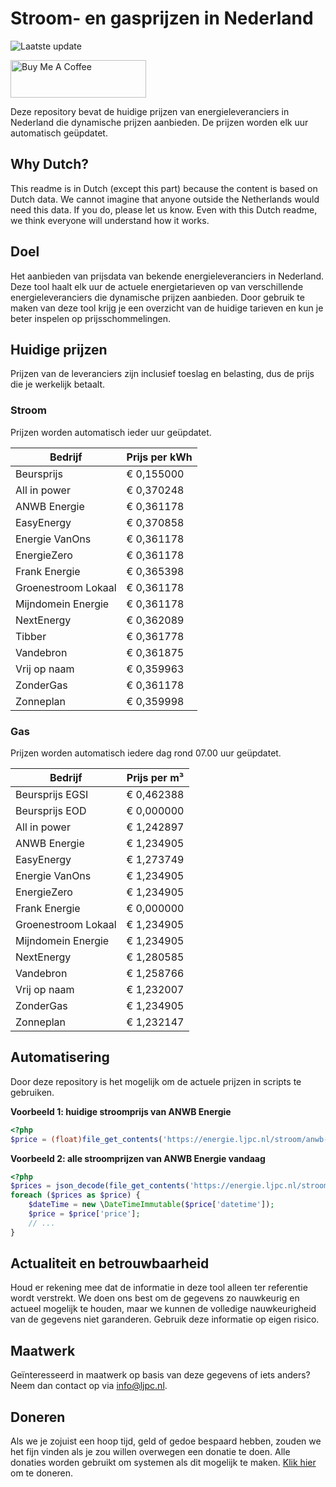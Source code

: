# Stroom- en gasprijzen in Nederland

![Laatste update](https://img.shields.io/badge/laatste%20update-2023--10--19%2019%3A00%20CET-brightgreen)

<a href="https://www.buymeacoffee.com/Lars-" target="_blank"><img src="https://cdn.buymeacoffee.com/buttons/v2/default-orange.png" alt="Buy Me A Coffee" height="60" style="height: 60px !important;width: 217px !important;" ></a>

Deze repository bevat de huidige prijzen van energieleveranciers in Nederland die dynamische prijzen aanbieden. De prijzen worden elk uur automatisch geüpdatet.

## Why Dutch?

This readme is in Dutch (except this part) because the content is based on Dutch data. We cannot imagine that anyone outside the Netherlands would need this data. If you do, please let us know. Even with this Dutch readme, we think
everyone will understand how it works.

## Doel

Het aanbieden van prijsdata van bekende energieleveranciers in Nederland. Deze tool haalt elk uur de actuele energietarieven op van verschillende energieleveranciers die dynamische prijzen aanbieden. Door gebruik te maken van deze tool
krijg je een overzicht van de huidige tarieven en kun je beter inspelen op prijsschommelingen.

## Huidige prijzen

Prijzen van de leveranciers zijn inclusief toeslag en belasting, dus de prijs die je werkelijk betaalt.

### Stroom

Prijzen worden automatisch ieder uur geüpdatet.

 Bedrijf | Prijs per kWh 
---------|---------------
Beursprijs | € 0,155000
All in power | € 0,370248
ANWB Energie | € 0,361178
EasyEnergy | € 0,370858
Energie VanOns | € 0,361178
EnergieZero | € 0,361178
Frank Energie | € 0,365398
Groenestroom Lokaal | € 0,361178
Mijndomein Energie | € 0,361178
NextEnergy | € 0,362089
Tibber | € 0,361778
Vandebron | € 0,361875
Vrij op naam | € 0,359963
ZonderGas | € 0,361178
Zonneplan | € 0,359998


### Gas

Prijzen worden automatisch iedere dag rond 07.00 uur geüpdatet.

 Bedrijf | Prijs per m³ 
---------|--------------
Beursprijs EGSI | € 0,462388
Beursprijs EOD | € 0,000000
All in power | € 1,242897
ANWB Energie | € 1,234905
EasyEnergy | € 1,273749
Energie VanOns | € 1,234905
EnergieZero | € 1,234905
Frank Energie | € 0,000000
Groenestroom Lokaal | € 1,234905
Mijndomein Energie | € 1,234905
NextEnergy | € 1,280585
Vandebron | € 1,258766
Vrij op naam | € 1,232007
ZonderGas | € 1,234905
Zonneplan | € 1,232147


## Automatisering

Door deze repository is het mogelijk om de actuele prijzen in scripts te gebruiken.

**Voorbeeld 1: huidige stroomprijs van ANWB Energie**

```php
<?php
$price = (float)file_get_contents('https://energie.ljpc.nl/stroom/anwb-energie-nu.txt');

```

**Voorbeeld 2: alle stroomprijzen van ANWB Energie vandaag**

```php
<?php
$prices = json_decode(file_get_contents('https://energie.ljpc.nl/stroom/all-in-power-vandaag.json'),true);
foreach ($prices as $price) {
    $dateTime = new \DateTimeImmutable($price['datetime']);
    $price = $price['price'];
    // ...
}
```

## Actualiteit en betrouwbaarheid

Houd er rekening mee dat de informatie in deze tool alleen ter referentie wordt verstrekt. We doen ons best om de gegevens zo nauwkeurig en actueel mogelijk te houden, maar we kunnen de volledige nauwkeurigheid van de gegevens niet
garanderen. Gebruik deze informatie op eigen risico.

## Maatwerk

Geïnteresseerd in maatwerk op basis van deze gegevens of iets anders? Neem dan contact op
via [info@ljpc.nl](mailto:info@ljpc.nl?subject=Energie%20prijzen).

## Doneren

Als we je zojuist een hoop tijd, geld of gedoe bespaard hebben, zouden we het fijn vinden als je zou willen overwegen een
donatie te doen. Alle donaties worden gebruikt om systemen als dit mogelijk te
maken. [Klik hier](https://www.buymeacoffee.com/Lars-) om te doneren.

